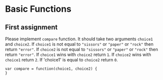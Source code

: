 # Basic Functions

## First assignment

Please implement `compare` function. It should take two arguments `choice1` and `choice2`.
If `choice1` is not equal to `"sissors"` or `"paper"` or `"rock"` then return `"error"`.
If `choice2` is not equal to `"sissors"` or `"paper"` or `"rock"` then return `"error"`.
If `choice1` wins with `choice2` return `1`.
If `choice2` wins with `choice1` return `2`.
If 'choice1' is equal to `choice2` return `0`. 

```
var compare = function(choice1, choice2) {
} 
```

